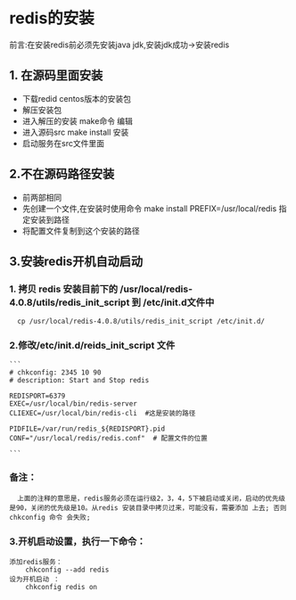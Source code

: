 # redis的安装
前言:在安装redis前必须先安装java jdk,安装jdk成功->安装redis

## 1. 在源码里面安装
* 下载redid centos版本的安装包
* 解压安装包
* 进入解压的安装 make命令 编辑
* 进入源码src make install 安装
* 启动服务在src文件里面

## 2.不在源码路径安装
* 前两部相同
* 先创建一个文件,在安装时使用命令 make install PREFIX=/usr/local/redis 指定安装到路径
* 将配置文件复制到这个安装的路径

## 3.安装redis开机自动启动
  
  ### 1. 拷贝 redis 安装目前下的 /usr/local/redis-4.0.8/utils/redis_init_script 到 /etc/init.d文件中
      cp /usr/local/redis-4.0.8/utils/redis_init_script /etc/init.d/
      
  ### 2.修改/etc/init.d/reids_init_script 文件
    ```
    # chkconfig: 2345 10 90
    # description: Start and Stop redis

    REDISPORT=6379
    EXEC=/usr/local/bin/redis-server
    CLIEXEC=/usr/local/bin/redis-cli  #这是安装的路径

    PIDFILE=/var/run/redis_${REDISPORT}.pid
    CONF="/usr/local/redis/redis.conf"  # 配置文件的位置

    ```
    
   ### 备注：
      上面的注释的意思是，redis服务必须在运行级2，3，4，5下被启动或关闭，启动的优先级是90，关闭的优先级是10。从redis 安装目录中拷贝过来，可能没有，需要添加 上去; 否则 chkconfig 命令 会失败;
      
  ### 3.开机启动设置，执行一下命令：
    添加redis服务：
        chkconfig --add redis
    设为开机启动 ：
        chkconfig redis on


  

